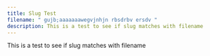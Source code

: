 ```yaml
---
title: Slug Test
filename: " gujb;aaaaaaawegvjnhjn rbsdrbv ersdv "
description: This is a test to see if slug matches with filename
---
```

This is a test to see if slug matches with filename